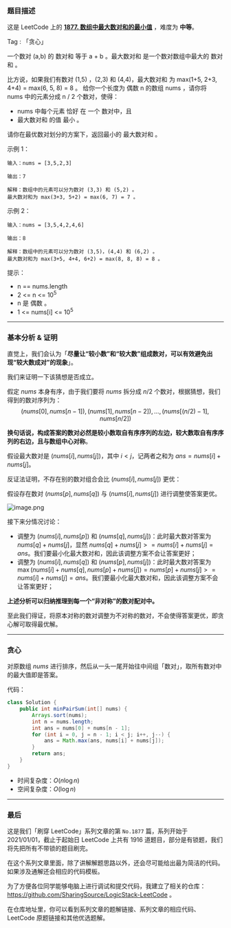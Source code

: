### 题目描述

这是 LeetCode 上的 **[1877. 数组中最大数对和的最小值](https://leetcode-cn.com/problems/minimize-maximum-pair-sum-in-array/solution/gong-shui-san-xie-noxiang-xin-ke-xue-xi-ru29y/)** ，难度为 **中等**。

Tag : 「贪心」




一个数对 (a,b) 的 数对和 等于 a + b 。最大数对和 是一个数对数组中最大的 数对和 。

比方说，如果我们有数对 (1,5) ，(2,3) 和 (4,4)，最大数对和 为 max(1+5, 2+3, 4+4) = max(6, 5, 8) = 8 。
给你一个长度为 偶数 n 的数组 nums ，请你将 nums 中的元素分成 n / 2 个数对，使得：

* nums 中每个元素 恰好 在 一个 数对中，且
* 最大数对和 的值 最小 。

请你在最优数对划分的方案下，返回最小的 最大数对和 。

示例 1：
```
输入：nums = [3,5,2,3]

输出：7

解释：数组中的元素可以分为数对 (3,3) 和 (5,2) 。
最大数对和为 max(3+3, 5+2) = max(6, 7) = 7 。
```
示例 2：
```
输入：nums = [3,5,4,2,4,6]

输出：8

解释：数组中的元素可以分为数对 (3,5)，(4,4) 和 (6,2) 。
最大数对和为 max(3+5, 4+4, 6+2) = max(8, 8, 8) = 8 。
```

提示：
* n == nums.length
* 2 <= n <= $10^5$
* n 是 偶数 。
* 1 <= nums[i] <= $10^5$

---

### 基本分析 & 证明

直觉上，我们会认为「**尽量让“较小数”和“较大数”组成数对，可以有效避免出现“较大数成对”的现象**」。

我们来证明一下该猜想是否成立。

假定 $nums$ 本身有序，由于我们要将 $nums$ 拆分成 $n / 2$ 个数对，根据猜想，我们得到的数对序列为：
$$
(nums[0], nums[n - 1]), (nums[1], nums[n - 2]), ... , (nums[(n / 2) - 1], nums[n / 2])
$$

**换句话说，构成答案的数对必然是较小数取自有序序列的左边，较大数取自有序序列的右边，且与数组中心对称**。

假设最大数对是 $(nums[i], nums[j])$，其中 $i < j$，记两者之和为 $ans = nums[i] + nums[j]$。

反证法证明，不存在别的数对组合会比 $(nums[i], nums[j])$ 更优：

假设存在数对 $(nums[p], nums[q])$ 与 $(nums[i], nums[j])$ 进行调整使答案更优。

![image.png](https://pic.leetcode-cn.com/1626747498-lUHubw-image.png)

接下来分情况讨论：

* 调整为 $(nums[i], nums[p])$ 和 $(nums[q], nums[j])$：此时最大数对答案为 $nums[q] + nums[j]$，显然 $nums[q] + nums[j] >= nums[i] + nums[j] = ans$。我们要最小化最大数对和，因此该调整方案不会让答案更好；
* 调整为 $(nums[i], nums[q])$ 和 $(nums[p], nums[j])$：此时最大数对答案为 $\max(nums[i] + nums[q], nums[p] + nums[j]) = nums[p] + nums[j] >= nums[i] + nums[j] = ans$。我们要最小化最大数对和，因此该调整方案不会让答案更好；

**上述分析可以归纳推理到每一个“非对称”的数对配对中。**

至此我们得证，将原本对称的数对调整为不对称的数对，不会使得答案更优，即贪心解可取得最优解。

---

### 贪心

对原数组 $nums$ 进行排序，然后从一头一尾开始往中间组「数对」，取所有数对中的最大值即是答案。

代码：
```Java
class Solution {
    public int minPairSum(int[] nums) {
        Arrays.sort(nums);
        int n = nums.length;
        int ans = nums[0] + nums[n - 1];
        for (int i = 0, j = n - 1; i < j; i++, j--) {
            ans = Math.max(ans, nums[i] + nums[j]);
        }
        return ans;
    }
}
```
* 时间复杂度：$O(n\log{n})$
* 空间复杂度：$O(\log{n})$

---

### 最后

这是我们「刷穿 LeetCode」系列文章的第 `No.1877` 篇，系列开始于 2021/01/01，截止于起始日 LeetCode 上共有 1916 道题目，部分是有锁题，我们将先把所有不带锁的题目刷完。

在这个系列文章里面，除了讲解解题思路以外，还会尽可能给出最为简洁的代码。如果涉及通解还会相应的代码模板。

为了方便各位同学能够电脑上进行调试和提交代码，我建立了相关的仓库：https://github.com/SharingSource/LogicStack-LeetCode 。

在仓库地址里，你可以看到系列文章的题解链接、系列文章的相应代码、LeetCode 原题链接和其他优选题解。

